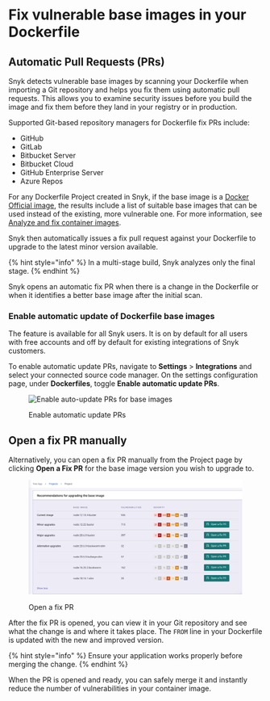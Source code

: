 # Fix vulnerable base images in your Dockerfile

## Automatic Pull Requests (PRs)

Snyk detects vulnerable base images by scanning your Dockerfile when importing a Git repository and helps you fix them using automatic pull requests. This allows you to examine security issues before you build the image and fix them before they land in your registry or in production.

Supported Git-based repository managers for Dockerfile fix PRs include:

* GitHub
* GitLab
* Bitbucket Server
* Bitbucket Cloud
* GitHub Enterprise Server
* Azure Repos

For any Dockerfile Project created in Snyk, if the base image is a [Docker Official image](https://docs.docker.com/docker-hub/official_images/), the results include a list of suitable base images that can be used instead of the existing, more vulnerable one. For more information, see [Analyze and fix container images](../use-snyk-container/analyze-and-fix-container-images.md).

Snyk then automatically issues a fix pull request against your Dockerfile to upgrade to the latest minor version available.

{% hint style="info" %}
In a multi-stage build, Snyk analyzes only the final stage. &#x20;
{% endhint %}

Snyk opens an automatic fix PR when there is a change in the Dockerfile or when it identifies a better base image after the initial scan.

### Enable automatic update of Dockerfile base images

The feature is available for all Snyk users. It is on by default for all users with free accounts and off by default for existing integrations of Snyk customers.

To enable automatic update PRs, navigate to **Settings** > **Integrations** and select your connected source code manager. On the settings configuration page, under **Dockerfiles**, toggle **Enable automatic update PRs**.

<div align="left"><figure><img src="../../../.gitbook/assets/enable_automatic_PRs.png" alt="Enable auto-update PRs for base images"><figcaption><p>Enable automatic update PRs</p></figcaption></figure></div>

## Open a fix PR manually

Alternatively, you can open a fix PR manually from the Project page by clicking **Open a Fix PR** for the base image version you wish to upgrade to.

<figure><img src="../../../.gitbook/assets/open_fix_PR.png" alt="Open a fix PR to upgrade the base image"><figcaption><p>Open a fix PR</p></figcaption></figure>

After the fix PR is opened, you can view it in your Git repository and see what the change is and where it takes place. The `FROM` line in your Dockerfile is updated with the new and improved version.

{% hint style="info" %}
Ensure your application works properly before merging the change.
{% endhint %}

When the PR is opened and ready, you can safely merge it and instantly reduce the number of vulnerabilities in your container image.
